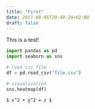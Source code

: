 ```yaml
---
title: "First"
date: 2017-08-05T20:49:29+02:00
draft: false
---
```


This is a test!
```python
import pandas as pd
import seaborn as sns

# load csv file
df = pd.read_csv("file.csv")

# visualization
sns.heatmap(df)

```


`$ x^2 + y^2 = z $`


